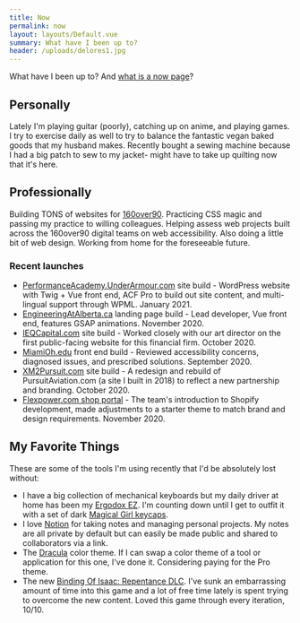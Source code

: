 ```yaml
---
title: Now
permalink: now
layout: layouts/Default.vue
summary: What have I been up to?
header: /uploads/delores1.jpg
---
```

What have I been up to? And [what is a now page](https://nownownow.com/about)?

## Personally

Lately I'm playing guitar (poorly), catching up on anime, and playing games. I try to exercise daily as well to try to balance the fantastic vegan baked goods that my husband makes. Recently bought a sewing machine because I had a big patch to sew to my jacket- might have to take up quilting now that it's here.

## Professionally

Building TONS of websites for [160over90](https://160over90.com). Practicing CSS magic and passing my practice to willing colleagues. Helping assess web projects built across the 160over90 digital teams on web accessibility. Also doing a little bit of web design. Working from home for the foreseeable future.

### Recent launches

* [PerformanceAcademy.UnderArmour.com](https://performanceacademy.underarmour.com/en/) site build - WordPress website with Twig + Vue front end, ACF Pro to build out site content, and multi-lingual support through WPML. January 2021.
* [EngineeringAtAlberta.ca](https://engineeringatalberta.ca/) landing page build - Lead developer, Vue front end, features GSAP animations. November 2020.
* [IEQCapital.com](https://ieqcapital.com) site build - Worked closely with our art director on the first public-facing website for this financial firm. October 2020.
* [MiamiOh.edu](https://miamioh.edu/) front end build - Reviewed accessibility concerns, diagnosed issues, and prescribed solutions. September 2020.
* [XM2Pursuit.com](https://www.xm2pursuit.com/) site build - A redesign and rebuild of PursuitAviation.com (a site I built in 2018) to reflect a new partnership and branding. October 2020.
* [Flexpower.com shop portal](https://shop.flexpower.com) - The team's introduction to Shopify development, made adjustments to a starter theme to match brand and design requirements. November 2020.

## My Favorite Things

These are some of the tools I'm using recently that I'd be absolutely lost without:

* I have a big collection of mechanical keyboards but my daily driver at home has been my [Ergodox EZ](https://ergodox-ez.com/). I'm counting down until I get to outfit it with a set of dark [Magical Girl keycaps](https://thekey.company/products/dsa-magic-girl-keycaps-round-2).
* I love [Notion](https://www.notion.so/) for taking notes and managing personal projects. My notes are all private by default but can easily be made public and shared to collaborators via a link.
* The [Dracula](https://draculatheme.com/) color theme. If I can swap a color theme of a tool or application for this one, I've done it. Considering paying for the Pro theme.
* The new [Binding Of Isaac: Repentance DLC](https://store.steampowered.com/app/1426300/The_Binding_of_Isaac_Repentance/). I've sunk an embarrassing amount of time into this game and a lot of free time lately is spent trying to overcome the new content. Loved this game through every iteration, 10/10.